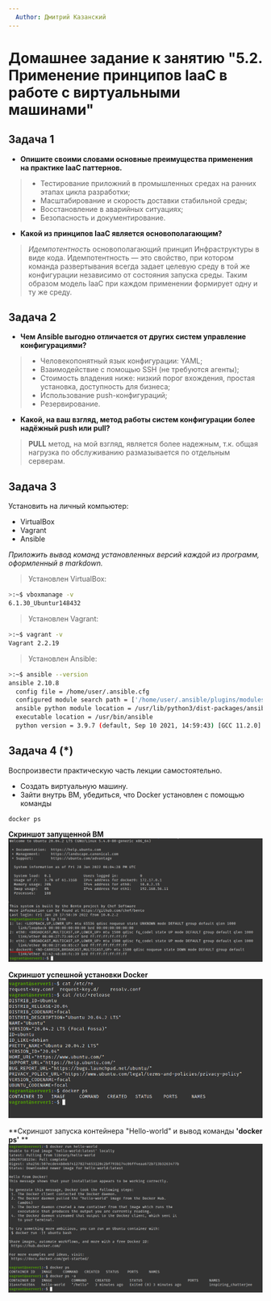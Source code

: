 ```yaml
---
  Author: Дмитрий Казанский
---
```


# Домашнее задание к занятию "5.2. Применение принципов IaaC в работе с виртуальными машинами"

## Задача 1

- **Опишите своими словами основные преимущества применения на практике IaaC паттернов.**
> - Тестирование приложний в промышленных средах на ранних этапах цикла разработки; 
> - Масштабирование и скорость доставки стабильной среды; 
> - Восстановление в аварийных ситуациях; 
> - Безопасность и документирование. 
> 
- **Какой из принципов IaaC является основополагающим?**
> _Идемпотентность_ основополагающий принцип Инфраструктуры в виде кода. 
>  Идемпотентность — это свойство, при котором команда развертывания всегда задает целевую среду в той же конфигурации независимо от состояния запуска среды. 
>  Таким образом модель IaaC при каждом применении формирует одну и ту же среду. 
>  
## Задача 2

- **Чем Ansible выгодно отличается от других систем управление конфигурациями?** 
> - Человекопонятный язык конфигурации: YAML; 
> - Взаимодействие с помощью SSH (не требуются агенты); 
> - Стоимость владения ниже: низкий порог вхождения, простая установка, доступность для бизнеса; 
> - Использование push-конфигураций; 
> - Резервирование. 
> 
- **Какой, на ваш взгляд, метод работы систем конфигурации более надёжный push или pull?**
> __PULL__ метод, на мой взгляд, является более надежным, т.к. общая нагрузка по обслуживанию размазывается по отдельным серверам. 
> 

## Задача 3

Установить на личный компьютер:

- VirtualBox
- Vagrant
- Ansible

*Приложить вывод команд установленных версий каждой из программ, оформленный в markdown.*

> Установлен VirtualBox:
```bash
>:~$ vboxmanage -v
6.1.30_Ubuntur148432

```
> 
> Установлен Vagrant:
```bash
>:~$ vagrant -v
Vagrant 2.2.19
```
> 
> Установлен Ansible:
```bash
>:~$ ansible --version
ansible 2.10.8
  config file = /home/user/.ansible.cfg
  configured module search path = ['/home/user/.ansible/plugins/modules', '/usr/share/ansible/plugins/modules']
  ansible python module location = /usr/lib/python3/dist-packages/ansible
  executable location = /usr/bin/ansible
  python version = 3.9.7 (default, Sep 10 2021, 14:59:43) [GCC 11.2.0]

```
> 


## Задача 4 (*)

Воспроизвести практическую часть лекции самостоятельно.

- Создать виртуальную машину.
- Зайти внутрь ВМ, убедиться, что Docker установлен с помощью команды
```
docker ps
```
**Скриншот запущенной ВМ**
![](assets/Pasted%20image%2020220128210704.png)

**Скриншот успешной установки Docker**
![](assets/Pasted%20image%2020220128210951.png)

**Cкриншот запуска контейнера "Hello-world" и вывод команды __'docker ps'__ **
![](assets/Pasted%20image%2020220128211457.png)


